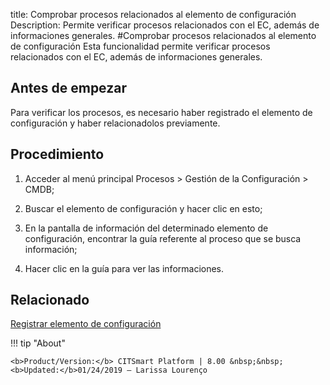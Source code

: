 title: Comprobar procesos relacionados al elemento de configuración
Description: Permite verificar procesos relacionados con el EC, además de informaciones generales. 
#Comprobar procesos relacionados al elemento de configuración
Esta funcionalidad permite verificar procesos relacionados con el EC, además de informaciones generales.

Antes de empezar
----------------

Para verificar los procesos, es necesario haber registrado el elemento de
configuración y haber relacionadolos previamente.

Procedimiento
-------------

1.  Acceder al menú principal Procesos \> Gestión de la Configuración \> CMDB;

2.  Buscar el elemento de configuración y hacer clic en esto;

3.  En la pantalla de información del determinado elemento de configuración,
    encontrar la guía referente al proceso que se busca información;

4.  Hacer clic en la guía para ver las informaciones.


Relacionado
----------------

[Registrar elemento de configuración](/es-es/citsmart-esp-8/processes/configuration/use/register-CI.html)

!!! tip "About"

    <b>Product/Version:</b> CITSmart Platform | 8.00 &nbsp;&nbsp;
    <b>Updated:</b>01/24/2019 – Larissa Lourenço
